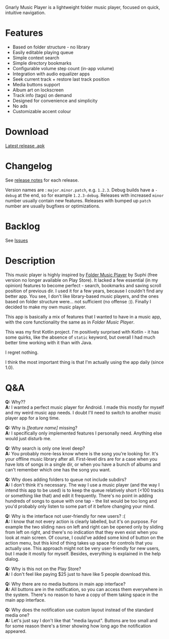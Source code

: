 Gnarly Music Player is a lightweight folder music player, focused on quick, intuitive navigation.

# Features #
* Based on folder structure - no library
* Easily editable playing queue
* Simple context search
* Simple directory bookmarks
* Configurable volume step count (in-app volume)
* Integration with audio equalizer apps
* Seek current track + restore last track position
* Media buttons support
* Album art on lockscreen
* Track info (tags) on demand
* Designed for convenience and simplicity
* No ads
* Customizable accent colour

# Download #
[Latest release .apk](https://github.com/szycikm/GnarlyMusicPlayer/releases/latest)

# Changelog #

See [release notes](https://github.com/szycikm/GnarlyMusicPlayer/releases) for each release.

Version names are : `major.minor.patch`, e.g. `1.2.3`. Debug builds have a `-debug` at the end, so for example `1.2.3-debug`. Releases with increased `minor` number usually contain new features. Releases with bumped up `patch` number are usually bugfixes or optimizations.

# Backlog #
See [Issues](https://github.com/szycikm/GnarlyMusicPlayer/issues)

# Description #
This music player is highly inspired by [Folder Music Player](https://play.google.com/store/apps/details?id=com.suphi.foldermusicplayerunlocker) by Suphi (free version no longer available on Play Store). It lacked a few essential (in my opinion) features to become perfect - search, bookmarks and saving scroll position of previous dir. I used it for a few years, because I couldn't find any better app. You see, I don't like library-based music players, and the ones based on folder structure were... not sufficient (no offense :)). Finally I decided to make my own music player.

This app is basically a mix of features that I wanted to have in a music app, with the core functionality the same as in _Folder Music Player_.

This was my first Kotlin project. I'm positively surprised with Kotlin - it has some quirks, like the absence of `static` keyword, but overall I had much better time working with it than with Java.

I regret nothing.

I think the most important thing is that I'm actually using the app daily (since 1.0).

# Q&A #

**Q:** Why??  
**A:** I wanted a perfect music player for Android. I made this mostly for myself and my weird music app needs. I doubt I'll need to switch to another music player app for a long time.

**Q:** Why is _[feature name]_ missing?  
**A:** I specifically only implemented features I personally need. Anything else would just disturb me.

**Q:** Why search is only one level deep?  
**A:** You probably more-less know where is the song you're looking for. It's your offline music library after all. First-level dirs are for a case when you have lots of songs in a single dir, or when you have a bunch of albums and can't remember which one has the song you want.

**Q:** Why does adding folders to queue not include subdirs?  
**A:** I don't think it's necessary. The way I use a music player (and the way I intend this app to be used) is to keep the queue relatively short (<100 tracks or something like that) and edit it frequently. There's no point in adding hundreds of songs to queue with one tap - the list would be too long and you'd probably only listen to some part of it before changing your mind.

**Q:** Why is the interface not user-friendly for new users? :(  
**A:** I know that not every action is clearly labelled, but it's on purpose. For example the two sliding navs on left and right can be opened only by sliding from left on right, and there's no indication that they even exist when you look at main screen. Of course, I could've added some kind of button on the action menu, but this kind of thing takes up space for controls that you actually use. This approach might not be very user-friendly for new users, but I made it mostly for myself. Besides, everything is explained in the help dialog.

**Q:** Why is this not on the Play Store?  
**A:** I don't feel like paying $25 just to have like 5 people download this.

**Q:** Why there are no media buttons in main app interface?  
**A:** All buttons are in the notification, so you can access them everywhere in the system. There's no reason to have a copy of them taking space in the main app interface.

**Q:** Why does the notification use custom layout instead of the standard media one?  
**A:** Let's just say I don't like that "media layout". Buttons are too small and for some reason there's a timer showing how long ago the notification appeared.
